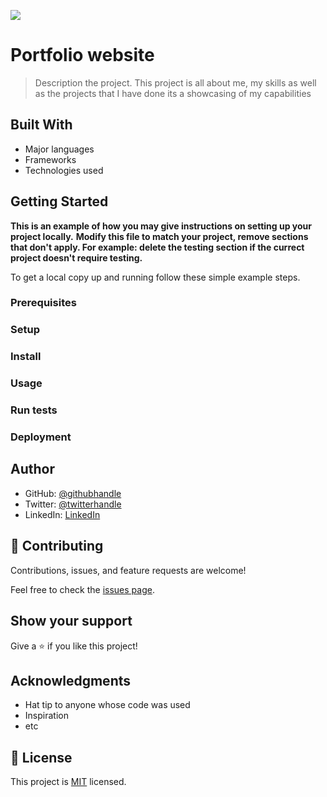![](https://img.shields.io/badge/Microverse-blueviolet)

# Portfolio website

> Description the project.
This project is all about me, my skills as well as the projects that I have done its a showcasing of my capabilities

## Built With

- Major languages
- Frameworks
- Technologies used
## Getting Started

**This is an example of how you may give instructions on setting up your project locally.**
**Modify this file to match your project, remove sections that don't apply. For example: delete the testing section if the currect project doesn't require testing.**


To get a local copy up and running follow these simple example steps.

### Prerequisites

### Setup

### Install

### Usage

### Run tests

### Deployment



## Author
- GitHub: [@githubhandle](https://github.com/Moise-code)
- Twitter: [@twitterhandle](https://twitter.com/twitterhandle)
- LinkedIn: [LinkedIn](https://linkedin.com/in/moise-byiringiro-8a8ba4142)

## 🤝 Contributing

Contributions, issues, and feature requests are welcome!

Feel free to check the [issues page](../../issues/).

## Show your support

Give a ⭐️ if you like this project!

## Acknowledgments

- Hat tip to anyone whose code was used
- Inspiration
- etc

## 📝 License

This project is [MIT](./LICENSE) licensed.
